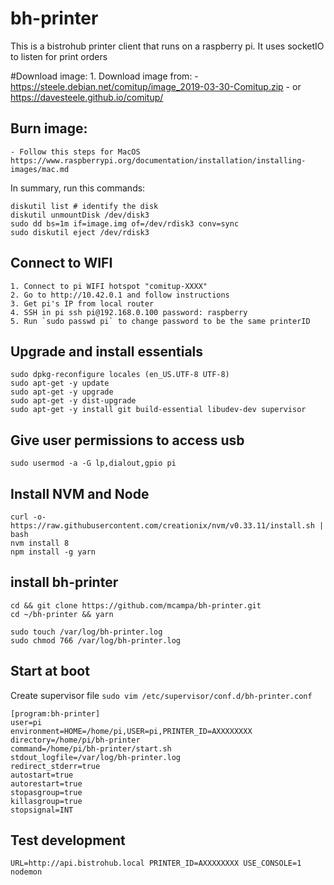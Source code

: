 # bh-printer

This is a bistrohub printer client that runs on a raspberry pi. It uses socketIO to listen for print orders

#Download image:
    1. Download image from:
        - https://steele.debian.net/comitup/image_2019-03-30-Comitup.zip
         - or https://davesteele.github.io/comitup/

## Burn image:
    - Follow this steps for MacOS https://www.raspberrypi.org/documentation/installation/installing-images/mac.md

In summary, run this commands:
```
diskutil list # identify the disk
diskutil unmountDisk /dev/disk3
sudo dd bs=1m if=image.img of=/dev/rdisk3 conv=sync
sudo diskutil eject /dev/rdisk3
```

## Connect to WIFI

    1. Connect to pi WIFI hotspot "comitup-XXXX"
    2. Go to http://10.42.0.1 and follow instructions
    3. Get pi's IP from local router
    4. SSH in pi ssh pi@192.168.0.100 password: raspberry
    5. Run `sudo passwd pi` to change password to be the same printerID

## Upgrade and install essentials
```
sudo dpkg-reconfigure locales (en_US.UTF-8 UTF-8)
sudo apt-get -y update
sudo apt-get -y upgrade
sudo apt-get -y dist-upgrade
sudo apt-get -y install git build-essential libudev-dev supervisor
```

## Give user permissions to access usb
```
sudo usermod -a -G lp,dialout,gpio pi
```

## Install NVM and Node
```
curl -o- https://raw.githubusercontent.com/creationix/nvm/v0.33.11/install.sh | bash
nvm install 8
npm install -g yarn
```

## install bh-printer
```
cd && git clone https://github.com/mcampa/bh-printer.git
cd ~/bh-printer && yarn

sudo touch /var/log/bh-printer.log
sudo chmod 766 /var/log/bh-printer.log
```

## Start at boot
Create supervisor file `sudo vim /etc/supervisor/conf.d/bh-printer.conf`
```
[program:bh-printer]
user=pi
environment=HOME=/home/pi,USER=pi,PRINTER_ID=AXXXXXXXX
directory=/home/pi/bh-printer
command=/home/pi/bh-printer/start.sh
stdout_logfile=/var/log/bh-printer.log
redirect_stderr=true
autostart=true
autorestart=true
stopasgroup=true
killasgroup=true
stopsignal=INT
```

## Test development
```
URL=http://api.bistrohub.local PRINTER_ID=AXXXXXXXX USE_CONSOLE=1 nodemon
```

